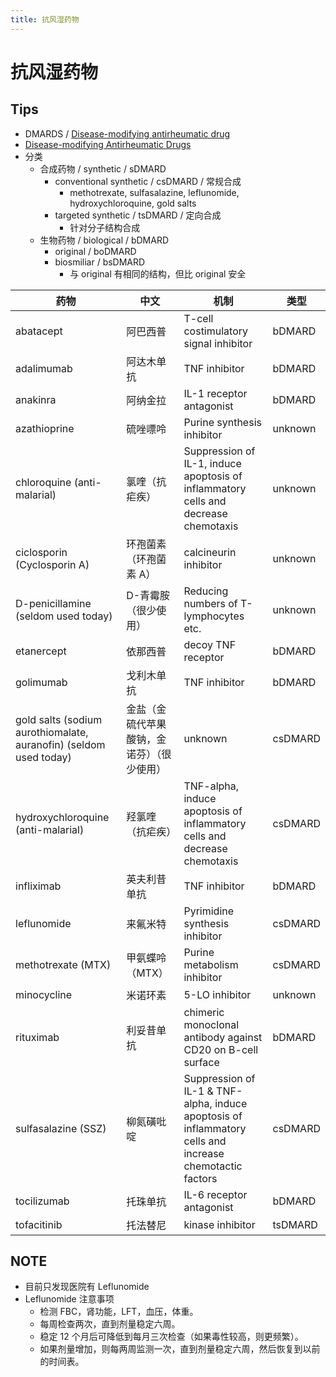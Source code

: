 ```yaml
---
title: 抗风湿药物
---
```


# 抗风湿药物

## Tips

- DMARDS / [Disease-modifying antirheumatic drug](https://en.wikipedia.org/wiki/Disease-modifying_antirheumatic_drug)
- [Disease-modifying Antirheumatic Drugs](https://patient.info/doctor/disease-modifying-antirheumatic-drugs-dmards-pro)
- 分类
  - 合成药物 / synthetic / sDMARD
    - conventional synthetic / csDMARD / 常规合成
      - methotrexate, sulfasalazine, leflunomide, hydroxychloroquine, gold salts
    - targeted synthetic / tsDMARD / 定向合成
      - 针对分子结构合成
  - 生物药物 / biological / bDMARD
    - original / boDMARD
    - biosmiliar / bsDMARD
      - 与 original 有相同的结构，但比 original 安全

| 药物                                                              | 中文                                       | 机制                                                                                                     | 类型    |
| ----------------------------------------------------------------- | ------------------------------------------ | -------------------------------------------------------------------------------------------------------- | ------- |
| abatacept                                                         | 阿巴西普                                   | T-cell costimulatory signal inhibitor                                                                    | bDMARD  |
| adalimumab                                                        | 阿达木单抗                                 | TNF inhibitor                                                                                            | bDMARD  |
| anakinra                                                          | 阿纳金拉                                   | IL-1 receptor antagonist                                                                                 | bDMARD  |
| azathioprine                                                      | 硫唑嘌呤                                   | Purine synthesis inhibitor                                                                               | unknown |
| chloroquine (anti-malarial)                                       | 氯喹（抗疟疾）                             | Suppression of IL-1, induce apoptosis of inflammatory cells and decrease chemotaxis                      | unknown |
| ciclosporin (Cyclosporin A)                                       | 环孢菌素（环孢菌素 A）                     | calcineurin inhibitor                                                                                    | unknown |
| D-penicillamine (seldom used today)                               | D-青霉胺（很少使用）                       | Reducing numbers of T-lymphocytes etc.                                                                   | unknown |
| etanercept                                                        | 依那西普                                   | decoy TNF receptor                                                                                       | bDMARD  |
| golimumab                                                         | 戈利木单抗                                 | TNF inhibitor                                                                                            | bDMARD  |
| gold salts (sodium aurothiomalate, auranofin) (seldom used today) | 金盐（金硫代苹果酸钠，金诺芬）（很少使用） | unknown                                                                                                  | csDMARD |
| hydroxychloroquine (anti-malarial)                                | 羟氯喹（抗疟疾）                           | TNF-alpha, induce apoptosis of inflammatory cells and decrease chemotaxis                                | csDMARD |
| infliximab                                                        | 英夫利昔单抗                               | TNF inhibitor                                                                                            | bDMARD  |
| leflunomide                                                       | 来氟米特                                   | Pyrimidine synthesis inhibitor                                                                           | csDMARD |
| methotrexate (MTX)                                                | 甲氨蝶呤（MTX）                            | Purine metabolism inhibitor                                                                              | csDMARD |
| minocycline                                                       | 米诺环素                                   | 5-LO inhibitor                                                                                           | unknown |
| rituximab                                                         | 利妥昔单抗                                 | chimeric monoclonal antibody against CD20 on B-cell surface                                              | bDMARD  |
| sulfasalazine (SSZ)                                               | 柳氮磺吡啶                                 | Suppression of IL-1 & TNF-alpha, induce apoptosis of inflammatory cells and increase chemotactic factors | csDMARD |
| tocilizumab                                                       | 托珠单抗                                   | IL-6 receptor antagonist                                                                                 | bDMARD  |
| tofacitinib                                                       | 托法替尼                                   | kinase inhibitor                                                                                         | tsDMARD |

## NOTE

- 目前只发现医院有 Leflunomide
- Leflunomide 注意事项
  - 检测 FBC，肾功能，LFT，血压，体重。
  - 每周检查两次，直到剂量稳定六周。
  - 稳定 12 个月后可降低到每月三次检查（如果毒性较高，则更频繁）。
  - 如果剂量增加，则每两周监测一次，直到剂量稳定六周，然后恢复到以前的时间表。
